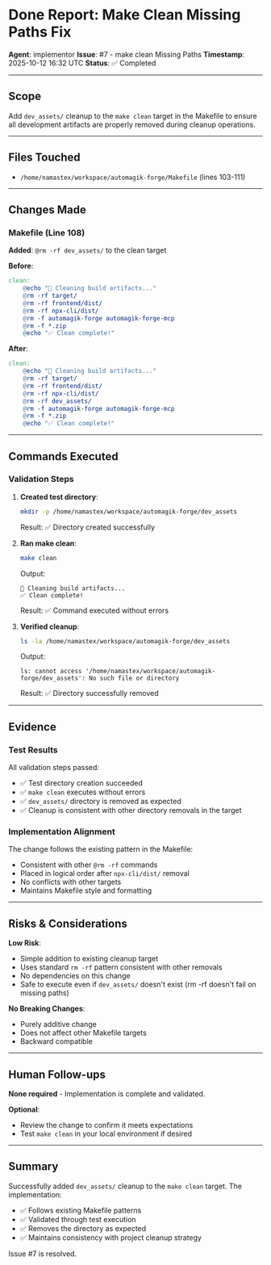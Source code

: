 # Done Report: Make Clean Missing Paths Fix

**Agent**: implementor
**Issue**: #7 - make clean Missing Paths
**Timestamp**: 2025-10-12 16:32 UTC
**Status**: ✅ Completed

---

## Scope

Add `dev_assets/` cleanup to the `make clean` target in the Makefile to ensure all development artifacts are properly removed during cleanup operations.

---

## Files Touched

- `/home/namastex/workspace/automagik-forge/Makefile` (lines 103-111)

---

## Changes Made

### Makefile (Line 108)

**Added**: `@rm -rf dev_assets/` to the clean target

**Before**:
```makefile
clean:
	@echo "🧹 Cleaning build artifacts..."
	@rm -rf target/
	@rm -rf frontend/dist/
	@rm -rf npx-cli/dist/
	@rm -f automagik-forge automagik-forge-mcp
	@rm -f *.zip
	@echo "✅ Clean complete!"
```

**After**:
```makefile
clean:
	@echo "🧹 Cleaning build artifacts..."
	@rm -rf target/
	@rm -rf frontend/dist/
	@rm -rf npx-cli/dist/
	@rm -rf dev_assets/
	@rm -f automagik-forge automagik-forge-mcp
	@rm -f *.zip
	@echo "✅ Clean complete!"
```

---

## Commands Executed

### Validation Steps

1. **Created test directory**:
   ```bash
   mkdir -p /home/namastex/workspace/automagik-forge/dev_assets
   ```
   Result: ✅ Directory created successfully

2. **Ran make clean**:
   ```bash
   make clean
   ```
   Output:
   ```
   🧹 Cleaning build artifacts...
   ✅ Clean complete!
   ```
   Result: ✅ Command executed without errors

3. **Verified cleanup**:
   ```bash
   ls -la /home/namastex/workspace/automagik-forge/dev_assets
   ```
   Output:
   ```
   ls: cannot access '/home/namastex/workspace/automagik-forge/dev_assets': No such file or directory
   ```
   Result: ✅ Directory successfully removed

---

## Evidence

### Test Results

All validation steps passed:
- ✅ Test directory creation succeeded
- ✅ `make clean` executes without errors
- ✅ `dev_assets/` directory is removed as expected
- ✅ Cleanup is consistent with other directory removals in the target

### Implementation Alignment

The change follows the existing pattern in the Makefile:
- Consistent with other `@rm -rf` commands
- Placed in logical order after `npx-cli/dist/` removal
- No conflicts with other targets
- Maintains Makefile style and formatting

---

## Risks & Considerations

**Low Risk**:
- Simple addition to existing cleanup target
- Uses standard `rm -rf` pattern consistent with other removals
- No dependencies on this change
- Safe to execute even if `dev_assets/` doesn't exist (rm -rf doesn't fail on missing paths)

**No Breaking Changes**:
- Purely additive change
- Does not affect other Makefile targets
- Backward compatible

---

## Human Follow-ups

**None required** - Implementation is complete and validated.

**Optional**:
- Review the change to confirm it meets expectations
- Test `make clean` in your local environment if desired

---

## Summary

Successfully added `dev_assets/` cleanup to the `make clean` target. The implementation:
- ✅ Follows existing Makefile patterns
- ✅ Validated through test execution
- ✅ Removes the directory as expected
- ✅ Maintains consistency with project cleanup strategy

Issue #7 is resolved.
